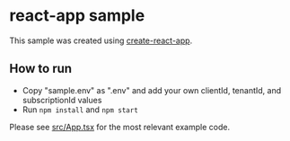 # react-app sample

This sample was created using [create-react-app](https://create-react-app.dev/).

## How to run

- Copy "sample.env" as ".env" and add your own clientId, tenantId, and subscriptionId values
- Run `npm install` and `npm start`

Please see [src/App.tsx](src/App.tsx) for the most relevant example code.
